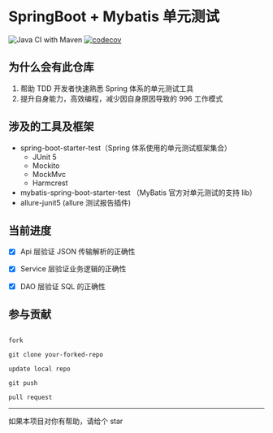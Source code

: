 # SpringBoot + Mybatis 单元测试

![Java CI with Maven](https://github.com/AhianZhang/test-resource/workflows/Java%20CI%20with%20Maven/badge.svg)
[![codecov](https://codecov.io/gh/AhianZhang/test-resource/branch/master/graph/badge.svg)](https://codecov.io/gh/AhianZhang/test-resource)

## 为什么会有此仓库
1.  帮助 TDD 开发者快速熟悉 Spring 体系的单元测试工具
2.  提升自身能力，高效编程，减少因自身原因导致的 996 工作模式

## 涉及的工具及框架
- spring-boot-starter-test（Spring 体系使用的单元测试框架集合）
    - JUnit 5
    - Mockito
    - MockMvc
    - Harmcrest
- mybatis-spring-boot-starter-test （MyBatis 官方对单元测试的支持 lib）
- allure-junit5 (allure 测试报告插件)


## 当前进度
- [x] Api 层验证 JSON 传输解析的正确性
- [x] Service 层验证业务逻辑的正确性
- [x] DAO 层验证 SQL 的正确性



## 参与贡献

```shell

fork

git clone your-forked-repo

update local repo

git push

pull request

```
---
如果本项目对你有帮助，请给个 star
